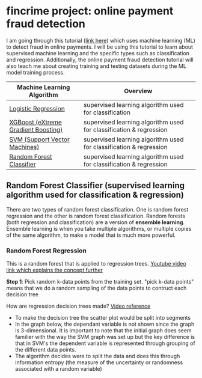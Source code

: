 # fincrime project: online payment fraud detection

I am going through this tutorial ([link here](https://www.geeksforgeeks.org/online-payment-fraud-detection-using-machine-learning-in-python/)) which uses machine learning (ML) to detect fraud in online payments. I will be using this tutorial to learn about supervised machine learning and the specific types such as classification and regression. Additionally, the online payment fraud detection tutorial will also teach me about creating training and testing datasets during the ML model training process.

| Machine Learning Algorithm  | Overview |
| ------------- | ------------- |
| [Logistic Regression](https://github.com/hsarfraz/fincrime-online-payment-fraud-detection-/blob/main/logistic%20regression.md)  | supervised learning algorithm used for classification  | 
| [XGBoost (eXtreme Gradient Boosting)](https://github.com/hsarfraz/fincrime-online-payment-fraud-detection-/blob/main/XGBoost%20(eXtreme%20gradient%20boosting).md)  | supervised learning algorithm used for classification & regression  |
| [SVM (Support Vector Machines)](https://github.com/hsarfraz/fincrime-online-payment-fraud-detection-/blob/main/SVM%20(Support%20Vector%20Machines).md)  | supervised learning algorithm used for classification & regression  |
| [Random Forest Classifier](https://github.com/hsarfraz/fincrime-online-payment-fraud-detection-/blob/main/Random%20Forest%20Classifier.md)  | supervised learning algorithm used for classification & regression  |

## Random Forest Classifier (supervised learning algorithm used for classification & regression)

There are two types of random forest classification. One is random forest regression and the other is random forest classification. Random forests (both regression and classification) are a version of **ensemble learning**. Ensemble learning is when you take multiple algorithms, or multiple copies of the same algorithm, to make a model that is much more powerful.

### Random Forest Regression 

This is a random forest that is applied to regression trees. [Youtube video link which explains the concept further](https://www.youtube.com/watch?v=X1MRbEnEq2s&t=1s)

**Step 1**: Pick random k-data points from the training set. "pick k-data points" means that we do a random sampling of the data points to contruct each decision tree

How are regression decision trees made? [Video reference](https://www.youtube.com/watch?v=_wZ1Lo7bhGg)

* To make the decision tree the scatter plot would be split into segments
* In the graph below, the dependant variable is not shown since the graph is 3-dimensional. It is important to note that the initial graph does seem familier with the way the SVM graph was set up but the key difference is that in SVM's the dependent variable is represented through grouping of the different data points.
* The algorithm decides were to split the data and does this through information entropy (the measure of the uncertainty or randomness associated with a random variable)




